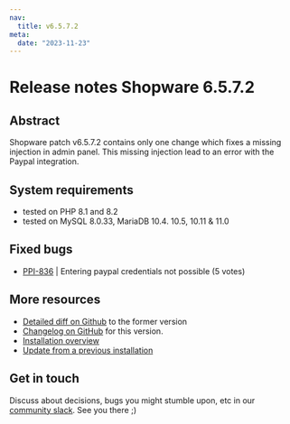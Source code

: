 ```yaml
---
nav:
  title: v6.5.7.2
meta:
  date: "2023-11-23"
---
```

# Release notes Shopware 6.5.7.2

## Abstract

Shopware patch v6.5.7.2 contains only one change which fixes a missing injection in admin panel. This missing injection lead to an error with the Paypal integration.

## System requirements

* tested on PHP 8.1 and 8.2
* tested on MySQL 8.0.33, MariaDB 10.4. 10.5, 10.11 & 11.0

## Fixed bugs

* [PPI-836](https://issues.shopware.com/issues/PPI-836) | Entering paypal credentials not possible  (5 votes)

## More resources

* [Detailed diff on Github](https://github.com/shopware/shopware/compare/v6.5.7.1...v6.5.7.2) to the former version
* [Changelog on GitHub](https://github.com/shopware/shopware/blob/v6.5.7.2/CHANGELOG.md) for this version.
* [Installation overview](https://developer.shopware.com/docs/guides/installation/)
* [Update from a previous installation](https://developer.shopware.com/docs/guides/installation/template.html#update-shopware)

## Get in touch

Discuss about decisions, bugs you might stumble upon, etc in our [community slack](https://slack.shopware.com). See you there ;)
